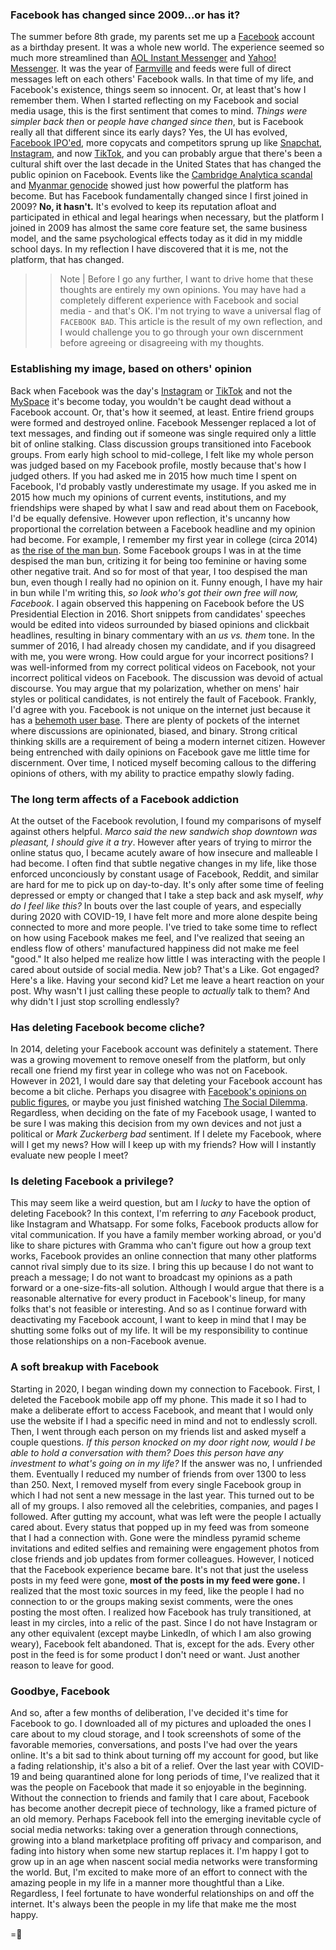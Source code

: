 ### Facebook has changed since 2009...or has it?
The summer before 8th grade, my parents set me up a [Facebook](https://www.facebook.com/) account as a birthday present. It was a whole new world. The experience seemed so much more streamlined than [AOL Instant Messenger](https://www.vox.com/culture/2017/12/15/16780418/aim-aol-instant-messenger-shutdown-cultural-impact) and [Yahoo! Messenger](https://en.wikipedia.org/wiki/Yahoo!_Messenger). It was the year of [Farmville](https://en.wikipedia.org/wiki/FarmVille) and feeds were full of direct messages left on each others' Facebook walls. 
In that time of my life, and Facebook's existence, things seem so innocent. Or, at least that's how I remember them. When I started reflecting on my Facebook and social media usage, this is the first sentiment that comes to mind. _Things were simpler back then_ or _people have changed since then_, but is Facebook really all that different since its early days? Yes, the UI has evolved, [Facebook IPO'ed](https://en.wikipedia.org/wiki/Initial_public_offering_of_Facebook), more copycats and competitors sprung up like [Snapchat](https://www.snapchat.com/), [Instagram](https://www.instagram.com/), and now [TikTok](https://www.tiktok.com/), and you can probably argue that there's been a cultural shift over the last decade in the United States that has changed the public opinion on Facebook. Events like the [Cambridge Analytica scandal](https://en.wikipedia.org/wiki/Facebook%E2%80%93Cambridge_Analytica_data_scandal) and [Myanmar genocide](https://www.nytimes.com/2018/10/15/technology/myanmar-facebook-genocide.html) showed just how powerful the platform has become. But has Facebook fundamentally changed since I first joined in 2009? **No, it hasn't.** It's evolved to keep its reputation afloat and participated in ethical and legal hearings when necessary, but the platform I joined in 2009 has almost the same core feature set, the same business model, and the same psychological effects today as it did in my middle school days. In my reflection I have discovered that it is me, not the platform, that has changed.
>> Note | Before I go any further, I want to drive home that these thoughts are entirely my own opinions. You may have had a completely different experience with Facebook and social media - and that's OK. I'm not trying to wave a universal flag of `FACEBOOK BAD`. This article is the result of my own reflection, and I would challenge you to go through your own discernment before agreeing or disagreeing with my thoughts.


### Establishing my image, based on others' opinion
Back when Facebook was the day's [Instagram](https://www.instagram.com/) or [TikTok](https://www.tiktok.com/) and not the [MySpace](https://myspace.com/) it's become today, you wouldn't be caught dead without a Facebook account. Or, that's how it seemed, at least. Entire friend groups were formed and destroyed online. Facebook Messenger replaced a lot of text messages, and finding out if someone was single required only a little bit of online stalking. Class discussion groups transitioned into Facebook groups. From early high school to mid-college, I felt like my whole person was judged based on my Facebook profile, mostly because that's how I judged others.
If you had asked me in 2015 how much time I spent on Facebook, I'd probably vastly underestimate my usage. If you asked me in 2015 how much my opinions of current events, institutions, and my friendships were shaped by what I saw and read about them on Facebook, I'd be equally defensive. However upon reflection, it's uncanny how proportional the correlation between a Facebook headline and my opinion had become. For example, I remember my first year in college (circa 2014) as [the rise of the man bun](https://imboldn.com/digest/the-rise-fall-of-the-man-bun/). Some Facebook groups I was in at the time despised the man bun, critizing it for being too feminine or having some other negative trait. And so for most of that year, I too despised the man bun, even though I really had no opinion on it. Funny enough, I have my hair in bun while I'm writing this, _so look who's got their own free will now, Facebook_.
I again observed this happening on Facebook before the US Presidential Election in 2016. Short snippets from candidates' speeches would be edited into videos surrounded by biased opinions and clickbait headlines, resulting in binary commentary with an _us vs. them_ tone. In the summer of 2016, I had already chosen my candidate, and if you disagreed with me, you were wrong. How could argue for your incorrect positions? I was well-informed from my correct political videos on Facebook, not your incorrect political videos on Facebook. The discussion was devoid of actual discourse.
You may argue that my polarization, whether on mens' hair styles or political candidates, is not entirely the fault of Facebook. Frankly, I'd agree with you. Facebook is not unique on the internet just because it has a [behemoth user base](https://www.oberlo.com/blog/facebook-statistics#:~:text=Facebook%20has%202.80%20billion%20monthly,site%20on%20a%20daily%20basis.). There are plenty of pockets of the internet where discussions are opinionated, biased, and binary. Strong critical thinking skills are a requirement of being a modern internet citizen. However being entrenched with daily opinions on Facebook gave me little time for discernment. Over time, I noticed myself becoming callous to the differing opinions of others, with my ability to practice empathy slowly fading.

### The long term affects of a Facebook addiction
At the outset of the Facebook revolution, I found my comparisons of myself against others helpful. _Marco said the new sandwich shop downtown was pleasant, I should give it a try_. However after years of trying to mirror the online status quo, I became acutely aware of how insecure and malleable I had become. I often find that subtle negative changes in my life, like those enforced unconciously by constant usage of Facebook, Reddit, and similar are hard for me to pick up on day-to-day. It's only after some time of feeling depressed or empty or changed that I take a step back and ask myself, _why do I feel like this?_ In bouts over the last couple of years, and especially during 2020 with COVID-19, I have felt more and more alone despite being connected to more and more people. I've tried to take some time to reflect on how using Facebook makes me feel, and I've realized that seeing an endless flow of others' manufactured happiness did not make me feel "good." It also helped me realize how little I was interacting with the people I cared about outside of social media. New job? That's a Like. Got engaged? Here's a like. Having your second kid? Let me leave a heart reaction on your post. Why wasn't I just calling these people to _actually_ talk to them? And why didn't I just stop scrolling endlessly?

### Has deleting Facebook become cliche?
In 2014, deleting your Facebook account was definitely a statement. There was a growing movement to remove oneself from the platform, but only recall one friend my first year in college who was not on Facebook. However in 2021, I would dare say that deleting your Facebook account has become a bit cliche. Perhaps you disagree with [Facebook's opinions on public figures](https://www.forbes.com/sites/abrambrown/2021/01/22/this-is-the-group-that-will-decide-whether-trump-is-banned-forever-from-facebook/?sh=2feb15ff1e57), or maybe you just finished watching [The Social Dilemma](https://www.thesocialdilemma.com/). Regardless, when deciding on the fate of my Facebook usage, I wanted to be sure I was making this decision from my own devices and not just a political or _Mark Zuckerberg bad_ sentiment. If I delete my Facebook, where will I get my news? How will I keep up with my friends? How will I instantly evaluate new people I meet?

### Is deleting Facebook a privilege?
This may seem like a weird question, but am I _lucky_ to have the option of deleting Facebook? In this context, I'm referring to _any_ Facebook product, like Instagram and Whatsapp. For some folks, Facebook products allow for vital communication. If you have a family member working abroad, or you'd like to share pictures with Gramma who can't figure out how a group text works, Facebook provides an online connection that many other platforms cannot rival simply due to its size. I bring this up because I do not want to preach a message; I do not want to broadcast my opinions as a path forward or a one-size-fits-all solution. Although I would argue that there is a reasonable alternative for every product in Facebook's lineup, for many folks that's not feasible or interesting. And so as I continue forward with deactivating my Facebook account, I want to keep in mind that I may be shutting some folks out of my life. It will be my responsibility to continue those relationships on a non-Facebook avenue.

### A soft breakup with Facebook
Starting in 2020, I began winding down my connection to Facebook. First, I deleted the Facebook mobile app off my phone. This made it so I had to make a deliberate effort to access Facebook, and meant that I would only use the website if I had a specific need in mind and not to endlessly scroll. Then, I went through each person on my friends list and asked myself a couple questions. _If this person knocked on my door right now, would I be able to hold a conversation with them? Does this person have any investment to what's going on in my life?_ If the answer was no, I unfriended them. Eventually I reduced my number of friends from over 1300 to less than 250. Next, I removed myself from every single Facebook group in which I had not sent a new message in the last year. This turned out to be all of my groups. I also removed all the celebrities, companies, and pages I followed.
After gutting my account, what was left were the people I actually cared about. Every status that popped up in my feed was from someone that I had a connection with. Gone were the mindless pyramid scheme invitations and edited selfies and remaining were engagement photos from close friends and job updates from former colleagues. However, I noticed that the Facebook experience became bare. It's not that just the useless posts in my feed were gone, **most of the posts in my feed were gone.** I realized that the most toxic sources in my feed, like the people I had no connection to or the groups making sexist comments, were the ones posting the most often. I realized how Facebook has truly transitioned, at least in my circles, into a relic of the past. Since I do not have Instagram or any other equivalent (except maybe LinkedIn, of which I am also growing weary), Facebook felt abandoned. That is, except for the ads. Every other post in the feed is for some product I don't need or want. Just another reason to leave for good.

### Goodbye, Facebook
And so, after a few months of deliberation, I've decided it's time for Facebook to go. I downloaded all of my pictures and uploaded the ones I care about to my cloud storage, and I took screenshots of some of the favorable memories, conversations, and posts I've had over the years online. It's a bit sad to think about turning off my account for good, but like a fading relationship, it's also a bit of a relief. Over the last year with COVID-19 and being quarantined alone for long periods of time, I've realized that it was the people on Facebook that made it so enjoyable in the beginning. Without the connection to friends and family that I care about, Facebook has become another decrepit piece of technology, like a framed picture of an old memory. Perhaps Facebook fell into the emerging inevitable cycle of social media networks: taking over a generation through connections, growing into a bland marketplace profiting off privacy and comparison, and fading into history when some new startup replaces it. I'm happy I got to grow up in an age when nascent social media networks were transforming the world. But, I'm excited to make more of an effort to connect with the amazing people in my life in a manner more thoughtful than a Like. Regardless, I feel fortunate to have wonderful relationships on and off the internet. It's always been the people in my life that make me the most happy.

=🦉